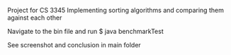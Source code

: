 Project for CS 3345
Implementing sorting algorithms and comparing them against each other

Navigate to the bin file and run $ java benchmarkTest

See screenshot and conclusion in main folder
